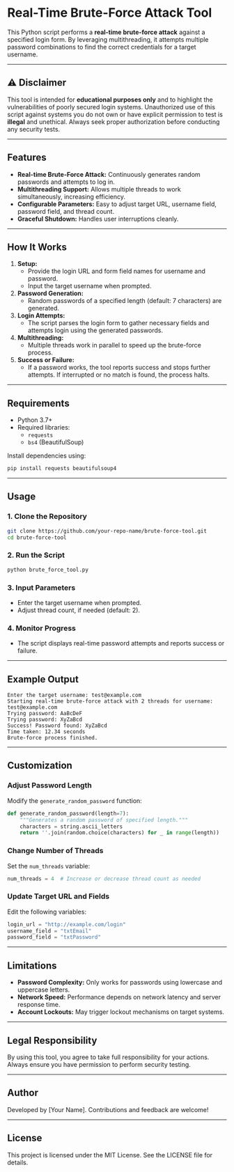 # Real-Time Brute-Force Attack Tool

This Python script performs a **real-time brute-force attack** against a specified login form. By leveraging multithreading, it attempts multiple password combinations to find the correct credentials for a target username.

---

## ⚠️ Disclaimer

This tool is intended for **educational purposes only** and to highlight the vulnerabilities of poorly secured login systems. Unauthorized use of this script against systems you do not own or have explicit permission to test is **illegal** and unethical. Always seek proper authorization before conducting any security tests.

---

## Features

- **Real-time Brute-Force Attack:** Continuously generates random passwords and attempts to log in.
- **Multithreading Support:** Allows multiple threads to work simultaneously, increasing efficiency.
- **Configurable Parameters:** Easy to adjust target URL, username field, password field, and thread count.
- **Graceful Shutdown:** Handles user interruptions cleanly.

---

## How It Works

1. **Setup:**
   - Provide the login URL and form field names for username and password.
   - Input the target username when prompted.
2. **Password Generation:**
   - Random passwords of a specified length (default: 7 characters) are generated.
3. **Login Attempts:**
   - The script parses the login form to gather necessary fields and attempts login using the generated passwords.
4. **Multithreading:**
   - Multiple threads work in parallel to speed up the brute-force process.
5. **Success or Failure:**
   - If a password works, the tool reports success and stops further attempts. If interrupted or no match is found, the process halts.

---

## Requirements

- Python 3.7+
- Required libraries:
  - `requests`
  - `bs4` (BeautifulSoup)

Install dependencies using:
```bash
pip install requests beautifulsoup4
```

---

## Usage

### 1. Clone the Repository
```bash
git clone https://github.com/your-repo-name/brute-force-tool.git
cd brute-force-tool
```

### 2. Run the Script
```bash
python brute_force_tool.py
```

### 3. Input Parameters
- Enter the target username when prompted.
- Adjust thread count, if needed (default: 2).

### 4. Monitor Progress
- The script displays real-time password attempts and reports success or failure.

---

## Example Output
```
Enter the target username: test@example.com
Starting real-time brute-force attack with 2 threads for username: test@example.com
Trying password: AaBcDeF
Trying password: XyZaBcd
Success! Password found: XyZaBcd
Time taken: 12.34 seconds
Brute-force process finished.
```

---

## Customization

### Adjust Password Length
Modify the `generate_random_password` function:
```python
def generate_random_password(length=7):
    """Generates a random password of specified length."""
    characters = string.ascii_letters
    return ''.join(random.choice(characters) for _ in range(length))
```

### Change Number of Threads
Set the `num_threads` variable:
```python
num_threads = 4  # Increase or decrease thread count as needed
```

### Update Target URL and Fields
Edit the following variables:
```python
login_url = "http://example.com/login"
username_field = "txtEmail"
password_field = "txtPassword"
```

---

## Limitations

- **Password Complexity:** Only works for passwords using lowercase and uppercase letters.
- **Network Speed:** Performance depends on network latency and server response time.
- **Account Lockouts:** May trigger lockout mechanisms on target systems.

---

## Legal Responsibility

By using this tool, you agree to take full responsibility for your actions. Always ensure you have permission to perform security testing.

---

## Author
Developed by [Your Name]. Contributions and feedback are welcome!

---

## License
This project is licensed under the MIT License. See the LICENSE file for details.

